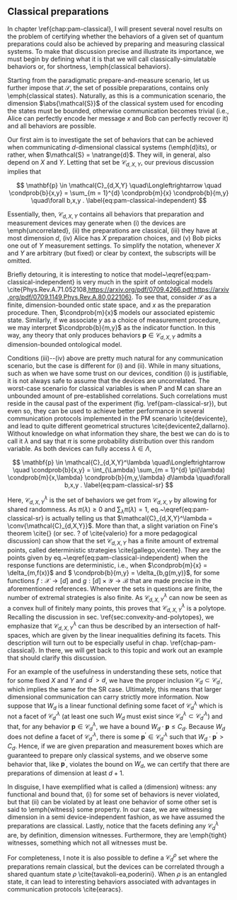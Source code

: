 ## Classical preparations

In chapter \ref{chap:pam-classical}, I will present several novel results on the problem of certifying whether the behaviors of a given set of quantum preparations could also be achieved by preparing and measuring classical systems. To make that discussion precise and illustrate its importance, we must begin by defining what it is that we will call classically-simulatable behaviors or, for shortness, \emph{classical behaviors}.

Starting from the paradigmatic prepare-and-measure scenario, let us further impose that $\mathcal{S}$, the set of possible preparations, contains only \emph{classical states}. Naturally, as this is a communication scenario, the dimension $\abs{\mathcal{S}}$ of the classical system used for encoding the states must be bounded, otherwise communication becomes trivial (i.e., Alice can perfectly encode her message $x$ and Bob can perfectly recover it) and all behaviors are possible.

Our first aim is to investigate the set of behaviors that can be achieved when communicating $d$-dimensional classical systems (\emph{d}its), or rather, when  $\mathcal{S} = \natrange{d}$. They will, in general, also depend on $X$ and $Y$. Letting that set be $\mathcal{C}_{d,X,Y}$, our previous discussion implies that

$$
\mathbf{p} \in \mathcal{C}_{d,X,Y} \quad\Longleftrightarrow \quad \condprob{b}{x,y} = \sum_{m = 1}^{d} \condprob{m}{x} \condprob{b}{m,y} \quad\forall b,x,y .
\label{eq:pam-classical-independent}
$$


Essentially, then, $\mathcal{C}_{d,X,Y}$ contains all behaviors that preparation and measurement devices may generate when (i) the devices are \emph{uncorrelated}, (ii) the preparations are classical, (iii) they have at most dimension $d$, (iv) Alice has $X$ preparation choices, and (v) Bob picks one out of $Y$ measurement settings. To simplify the notation, whenever $X$ and $Y$ are arbitrary (but fixed) or clear by context, the subscripts will be omitted.

Briefly detouring, it is interesting to notice that model~\eqref{eq:pam-classical-independent} is very much in the spirit of ontological models \cite{Phys.Rev.A.71.052108,https://arxiv.org/pdf/0709.4266.pdf,https://arxiv.org/pdf/0709.1149,Phys.Rev.A.80,022106}. To see that, consider $\mathcal{S}$ as a finite, dimension-bounded ontic state space, and $x$ as the preparation procedure. Then, $\condprob{m}{x}$ models our associated epistemic state. Similarly, if we associate $y$ as a choice of measurement procedure, we may interpret $\condprob{b}{m,y}$ as the indicator function. In this way, any theory that only produces behaviors $\mathbf{p} \in \mathcal{C}_{d,X,Y}$ admits a dimension-bounded ontological model.

Conditions (iii)--(iv) above are pretty much natural for any communication scenario, but the case is different for (i) and (ii). While in many situations, such as when we have some trust on our devices, condition (i) is justifiable, it is not always safe to assume that the devices are uncorrelated. The worst-case scenario for classical variables is when P and M can share an unbounded amount of pre-established correlations. Such correlations must reside in the causal past of the experiment (fig. \ref{pam-classical-sr}), but even so, they can be used to achieve better performance in several communication protocols implemented in the PM scenario \cite{devicente}, and lead to quite different geometrical structures \cite{devicente2,dallarno}. Without knowledge on what information they share, the best we can do is to call it $\lambda$ and say that $\pi$ is some probability distribution over this random variable. As both devices can fully access $\lambda \in \Lambda$,

$$
\mathbf{p} \in \mathcal{C}_{d,X,Y}^\lambda \quad\Longleftrightarrow \quad \condprob{b}{x,y} = \int_{\Lambda} \sum_{m = 1}^{d} \pi(\lambda) \condprob{m}{x,\lambda} \condprob{b}{m,y,\lambda} d\lambda \quad\forall b,x,y .
\label{eq:pam-classical-sr}
$$

Here, $\mathcal{C}_{d,X,Y}^\lambda$ is the set of behaviors we get from $\mathcal{C}_{d,X,Y}$ by allowing for shared randomness. As $\pi(\lambda) \geq 0$ and $\sum_\lambda \pi(\lambda) = 1$, eq.~\eqref{eq:pam-classical-sr} is actually telling us that $\mathcal{C}_{d,X,Y}^\lambda = \conv{\mathcal{C}_{d,X,Y}}$. More than that, a slight variation on Fine's theorem \cite{} (or sec. ? of \cite{valerio} for a more pedagogical discussion) can show that the set $\mathcal{C}_{d,X,Y}$ has a finite amount of extremal points, called deterministic strategies \cite{gallego,vicente}. They are the points given by eq.~\eqref{eq:pam-classical-independent} when the response functions are deterministic, i.e., when $\condprob{m}{x} = \delta_{m,f(x)}$ and $ \condprob{b}{m,y} = \delta_{b,g(m,y)}$, for some functions $f : \mathcal{X} \rightarrow [d]$ and $g : [d] \times \mathcal{Y} \rightarrow \mathcal{B}$ that are made precise in the aforementioned references. Whenever the sets in questions are finite, the number of extremal strategies is also finite. As $\mathcal{C}_{d,X,Y}^\lambda$ can now be seen as a convex hull of finitely many points, this proves that $\mathcal{C}_{d,X,Y}^\lambda$ is a polytope. Recalling the discussion in sec. \ref{sec:convexity-and-polytopes}, we emphasize that $\mathcal{C}_{d,X,Y}^\lambda$ can thus be described by an intersection of half-spaces, which are given by the linear inequalities defining its facets. This description will turn out to be especially useful in chap. \ref{chap-pam-classical}. In there, we will get back to this topic and work out an example that should clarify this discussion.

For an example of the usefulness in understanding these sets, notice that for some fixed $X$ and $Y$ and $d^\prime > d$, we have the proper inclusion $\mathcal{C}_{d} \subset \mathcal{C}_{d^\prime}$, which implies the same for the SR case. Ultimately, this means that larger dimensional communication can carry strictly more information. Now suppose that $W_d$ is a linear functional defining some facet of $\mathcal{C}_{d}^\lambda$ which is not a facet of $\mathcal{C}_{d^\prime}^\lambda$ (at least one such $W_d$ must exist since $\mathcal{C}_{d}^\lambda \subset \mathcal{C}_{d^\prime}^\lambda$) and that, for any behavior $\mathbf{p} \in \mathcal{C}_d^\lambda$, we have a bound $W_d \cdot \mathbf{p} \leq C_d$. Because $W_d$ does not define a facet of $\mathcal{C}_{d^\prime}^\lambda$, there is some $\mathbf{p}^\prime \in \mathcal{C}_{d^\prime}^\lambda$ such that $W_d \cdot \mathbf{p}^\prime > C_d$. Hence, if we are given preparation and measurement boxes which are guaranteed to prepare only classical systems, and we observe some behavior that, like $\mathbf{p}^\prime$, violates the bound on $W_d$, we can certify that there are preparations of dimension at least $d+1$.

In disguise, I have exemplified what is called a (dimension) witness: any functional and bound that, (i) for some set of behaviors is never violated, but that (ii) can be violated by at least one behavior of some other set is said to \emph{witness} some property. In our case, we are witnessing dimension in a semi device-independent fashion, as we have assumed the preparations are classical. Lastly, notice that the facets defining any $\mathcal{C}_d^\lambda$ are, by definition, dimension witnesses. Furthermore, they are \emph{tight} witnesses, something which not all witnesses must be.

For completeness, I note it is also possible to define a $\mathcal{C}_d^{\rho}$ set where the preparations remain classical, but the devices can be correlated through a shared quantum state $\rho$ \cite{tavakoli-ea,poderini}. When $\rho$ is an entangled state, it can lead to interesting behaviors associated with advantages in communication protocols \cite{earacs}.

